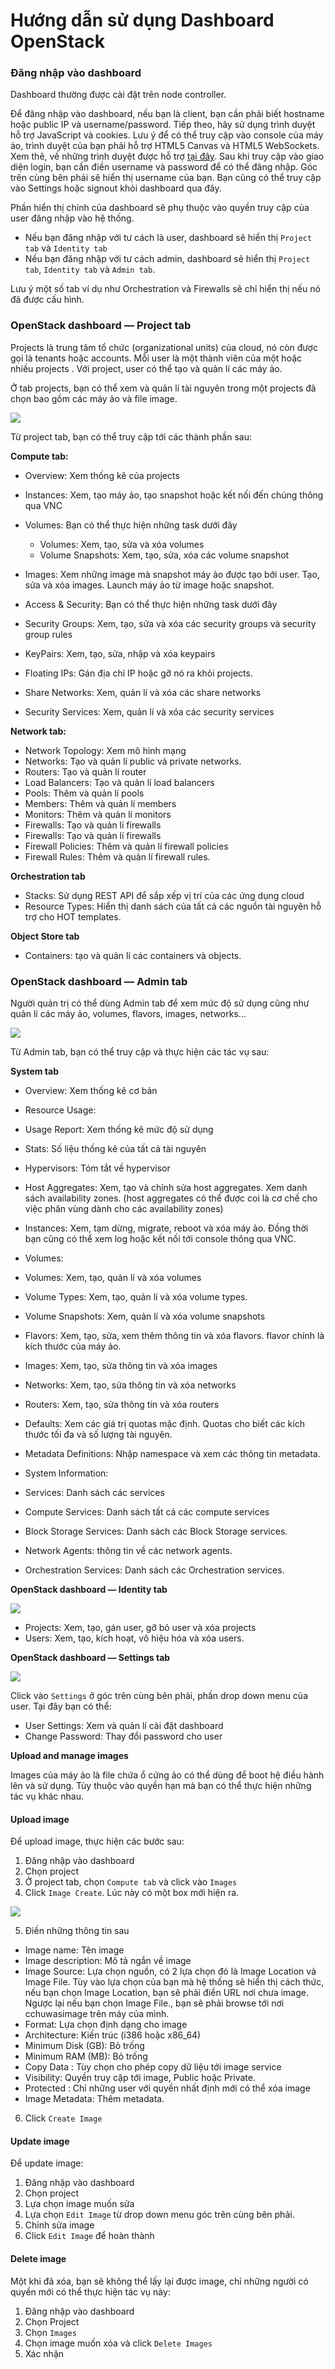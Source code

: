 # Hướng dẫn sử dụng Dashboard OpenStack

### Đăng nhập vào dashboard

Dashboard thường được cài đặt trên node controller. 

Để đăng nhập vào dashboard, nếu bạn là client, bạn cần phải biết hostname hoặc public IP và username/password. Tiếp theo, hãy sử dụng trình duyệt hỗ trợ JavaScript và cookies. Lưu ý để có thể truy cập vào console của máy ảo, trình duyệt của bạn phải hỗ trợ  HTML5 Canvas và HTML5 WebSockets. Xem thê, về những trình duyệt được hỗ trợ [tại đây](https://github.com/novnc/noVNC/wiki/Browser-support).
Sau khi truy cập vào giao diện login, bạn cần điền username và password để có thể đăng nhập.
Góc trên cùng bên phải sẽ hiển thị username của bạn. Bạn cũng có thể truy cập vào Settings hoặc signout khỏi dashboard qua đây.

Phần hiển thị chính của dashboard sẽ phụ thuộc vào quyền truy cập của user đăng nhập vào hệ thống.

- Nếu bạn đăng nhập với tư cách là user, dashboard sẽ hiển thị `Project tab` và `Identity tab`
- Nếu bạn đăng nhập với tư cách admin, dashboard sẽ hiển thị `Project tab`, `Identity tab` và `Admin tab`.

Lưu ý một số tab ví dụ như  Orchestration và Firewalls sẽ chỉ hiển thị nếu nó đã được cấu hình.

### OpenStack dashboard — Project tab

Projects là trung tâm tổ chức (organizational units) của cloud, nó còn được gọi là tenants hoặc accounts. Mỗi user là một thành viên của một hoặc nhiều projects . Với project, user có thể tạo và quản lí các máy ảo.

Ở tab projects, bạn có thể xem và quản lí tài nguyên trong một projects đã chọn bao gồm các máy ảo và file image. 

<img src="http://i.imgur.com/Sn7wpOZ.png">

Từ project tab, bạn có thể truy cập tới các thành phần sau:

**Compute tab:**

- Overview: Xem thống kê của projects
- Instances: Xem, tạo máy ảo, tạo snapshot hoặc kết nối đến chúng thông qua VNC
- Volumes: Bạn có thể thực hiện những task dưới đây
  <ul>
  <li>Volumes: Xem, tạo, sửa và xóa volumes</li>
  <li>Volume Snapshots: Xem, tạo, sửa, xóa các volume snapshot</li>
  </ul>

- Images: Xem những image mà snapshot máy ảo được tạo bởi user. Tạo, sửa và xóa images. Launch máy ảo từ image hoặc snapshot.
- Access & Security: Bạn có thể thực hiện những task dưới đây
- Security Groups: Xem, tạo, sửa và xóa các security groups và security group rules
- KeyPairs: Xem, tạo, sửa, nhập và xóa keypairs
- Floating IPs: Gán địa chỉ IP hoặc gỡ nó ra khỏi projects.
- Share Networks: Xem, quản lí và xóa các share networks
- Security Services: Xem, quản lí và xóa các security services

**Network tab:**

- Network Topology: Xem mô hình mạng
- Networks: Tạo và quản lí  public và private networks.
- Routers: Tạo và quản lí router
- Load Balancers: Tạo và quản lí load balancers
- Pools: Thêm và quản lí pools
- Members: Thêm và quản lí members
- Monitors: Thêm và quản lí monitors
- Firewalls: Tạo và quản lí firewalls
- Firewalls: Tạo và quản lí firewalls
- Firewall Policies: Thêm và quản lí firewall policies
- Firewall Rules: Thêm và quản lí firewall rules.

**Orchestration tab**

- Stacks: Sử dụng  REST API để sắp xếp vị trí của các ứng dụng cloud
- Resource Types: Hiển thị danh sách của tất cả các nguồn tài nguyên hỗ trợ cho HOT templates.

**Object Store tab**

- Containers:  tạo và quản lí các containers và objects.

### OpenStack dashboard — Admin tab

Người quản trị có thể dùng Admin tab để xem mức độ sử dụng cũng như quản lí các máy ảo, volumes, flavors, images, networks...

<img src="http://i.imgur.com/8wbYsyX.png">

Từ Admin tab, bạn có thể truy cập và thực hiện các tác vụ sau:

**System tab**

- Overview: Xem thống kê cơ bản
- Resource Usage:
- Usage Report: Xem thống kê mức độ sử dụng
- Stats: Số liệu thống kê của tất cả tài nguyên

- Hypervisors: Tóm tắt về hypervisor
- Host Aggregates: Xem, tạo và chỉnh sửa host aggregates. Xem danh sách  availability zones. (host aggregates có thể được coi là cơ chế cho việc phân vùng dành cho các availability zones)
- Instances: Xem, tạm dừng, migrate, reboot và xóa máy ảo. Đồng thời bạn cũng có thể xem log hoặc kết nối tới console thông qua VNC.
- Volumes: 
- Volumes: Xem, tạo, quản lí và xóa volumes
- Volume Types: Xem, tạo, quản lí và xóa volume types.
- Volume Snapshots: Xem, quản lí và xóa volume snapshots

- Flavors: Xem, tạo, sửa, xem thêm thông tin và xóa flavors.  flavor chính là kích thước của máy ảo.
- Images: Xem, tạo, sửa thông tin và xóa images
- Networks: Xem, tạo, sửa thông tin và xóa networks
- Routers:  Xem, tạo, sửa thông tin và xóa routers
- Defaults: Xem các giá trị quotas mặc định.  Quotas cho biết các kích thước tối đa và số lượng tài nguyên.
- Metadata Definitions: Nhập namespace và xem các thông tin metadata.
- System Information:
 - Services: Danh sách các services
 - Compute Services: Danh sách tất cả các compute services
 - Block Storage Services: Danh sách các Block Storage services.
 - Network Agents: thông tin về các network agents.
 - Orchestration Services: Danh sách các Orchestration services.

**OpenStack dashboard — Identity tab**

<img src="http://i.imgur.com/XCVoeHl.png">

- Projects: Xem, tạo, gán user, gỡ bỏ user và xóa projects
- Users: Xem, tạo, kích hoạt, vô hiệu hóa và xóa users.

**OpenStack dashboard — Settings tab**

<img src="http://i.imgur.com/FyYz2U0.png">

Click vào `Settings` ở góc trên cùng bên phải, phần drop down menu của user. Tại đây bạn có thể:

- User Settings: Xem và quản lí cài đặt dashboard
- Change Password: Thay đổi password cho user

**Upload and manage images**

Images của máy ảo là file chứa ổ cứng ảo có thể dùng để boot hệ điều hành lên và sử dụng.  Tùy thuộc vào quyền hạn mà bạn có thể thực hiện những tác vụ khác nhau.

#### Upload image

Để upload image, thực hiện các bước sau:

1. Đăng nhập vào dashboard
2. Chọn project
3. Ở project tab, chọn `Compute tab` và click vào `Images`
4. Click `Image Create`. Lúc này có một box mới hiện ra.

<img src="http://i.imgur.com/jc0fkK7.png">

5. Điền những thông tin sau

- Image name: Tên image
- Image description: Mô tả ngắn về image
- Image Source: Lựa chọn nguồn, có 2 lựa chọn đó là Image Location và Image File. Tùy vào lựa chọn của bạn mà hệ thống sẽ hiển thị cách thức, nếu bạn chọn Image Location, bạn sẽ phải điền URL nơi chưa image. Ngược lại nếu bạn chọn Image File., bạn sẽ phải browse tới nơi cchuwasimage trên máy của mình.
- Format: Lựa chọn định dạng cho image
- Architecture: Kiến trúc (i386 hoặc x86_64)
- Minimum Disk (GB): Bỏ trống
- Minimum RAM (MB): Bỏ trống
- Copy Data : Tùy chọn cho phép copy dữ liệu tới image service
- Visibility: Quyền truy cập tới image, Public hoặc Private.
- Protected : Chỉ những user với quyền nhất định mới có thể xóa image
- Image Metadata: Thêm metadata.

6. Click `Create Image`

#### Update image

Để update image:

1. Đăng nhập vào dashboard
2. Chọn project
3. Lựa chọn image muốn sửa
4. Lựa chọn `Edit Image` từ drop down menu góc trên cùng bên phải.
5. Chỉnh sửa image
6. Click `Edit Image` để hoàn thành

#### Delete image

Một khi đã xóa, bạn sẽ không thể lấy lại được image, chỉ những người có quyền mới có thể thực hiện tác vụ này:

1. Đăng nhập vào dashboard
2. Chọn Project
3. Chọn `Images`
4. Chọn image muốn xóa và click `Delete Images`
5. Xác nhận

